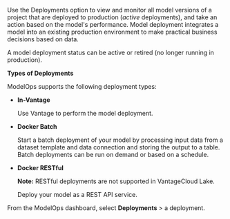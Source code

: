Use the Deployments option to view and monitor all model versions of a project that are deployed to production (*active* deployments), and take an action based on the model's performance. Model deployment integrates a model into an existing production environment to make practical business decisions based on data.

A model deployment status can be active or retired (no longer running in production).

**Types of Deployments**

ModelOps supports the following deployment types:

-   **In-Vantage**

    Use Vantage to perform the model deployment.


-   **Docker Batch**

    Start a batch deployment of your model by processing input data from a dataset template and data connection and storing the output to a table. Batch deployments can be run on demand or based on a schedule.


-   **Docker RESTful**

    **Note:** RESTful deployments are not supported in VantageCloud Lake.

    Deploy your model as a REST API service.


From the ModelOps dashboard, select **Deployments** > a deployment.

